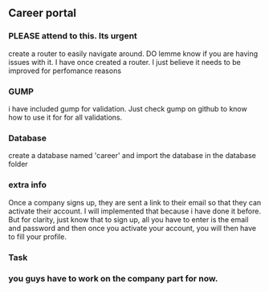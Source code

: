 <h2>Career portal</h2>

<h3>PLEASE attend to this. Its urgent</h3>

create a router to easily navigate around. DO lemme know if you are having issues with it. I have once created a router. I just believe it needs to be improved for perfomance reasons

<h3>GUMP</h3>
i have included gump for validation. Just check gump on github to know how to use it for for all validations.

<h3>Database</h3>

create a database named 'career' and import the database in the database folder

<h3>extra info</h3>

Once a company signs up, they are sent a link to their email so that they can activate their account. I will implemented that because i have done it before. But for clarity, just know that to sign up, all you have to enter is the email and password and then once you activate your account, you will then have to fill your profile.

<h3>Task<h3>
you guys have to work on the company part for now.
